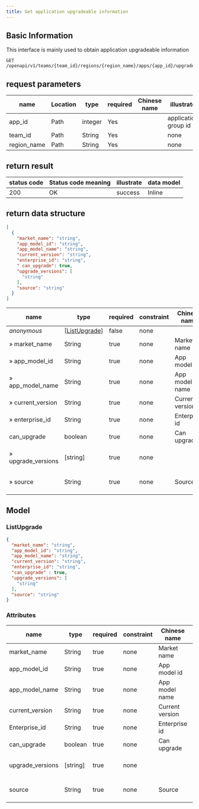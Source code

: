 ```yaml
---
title: Get application upgradeable information
---
```


## Basic Information

This interface is mainly used to obtain application upgradeable information

```shell title="请求路径"
GET /openapi/v1/teams/{team_id}/regions/{region_name}/apps/{app_id}/upgrade
```

## request parameters

| name                             | Location | type    | required | Chinese name | illustrate           |
| -------------------------------- | -------- | ------- | -------- | ------------ | -------------------- |
| app_id      | Path     | integer | Yes      |              | application group id |
| team_id     | Path     | String  | Yes      |              | none                 |
| region_name | Path     | String  | Yes      |              | none                 |

## return result

| status code | Status code meaning | illustrate | data model |
| ----------- | ------------------- | ---------- | ---------- |
| 200         | OK                  | success    | Inline     |

## return data structure

```json title="响应示例"
[
  {
    "market_name": "string",
    "app_model_id": "string",
    "app_model_name": "string",
    "current_version": "string",
    "enterprise_id": "string",
    " can_upgrade": true,
    "upgrade_versions": [
      "string"
    ],
    "source": "string"
  }
]
```

| name                                                       | type                                                                                    | required | constraint | Chinese name    | illustrate                   |
| ---------------------------------------------------------- | --------------------------------------------------------------------------------------- | -------- | ---------- | --------------- | ---------------------------- |
| _anonymous_                                                | [[ListUpgrade](#schemalistupgrade)] | false    | none       |                 | none                         |
| » market_name                         | String                                                                                  | true     | none       | Market name     | app store name               |
| » app_model_id   | String                                                                                  | true     | none       | App model id    | application model id         |
| » app_model_name | String                                                                                  | true     | none       | App model name  | Application model name       |
| » current_version                     | String                                                                                  | true     | none       | Current version | current version              |
| » enterprise_id                       | String                                                                                  | true     | none       | Enterprise id   | enterprise id                |
| can_upgrade                           | boolean                                                                                 | true     | none       | Can upgrade     | upgradeable                  |
| » upgrade_versions                    | [string]                            | true     | none       |                 | List of upgradeable versions |
| » source                                                   | String                                                                                  | true     | none       | Source          | Application Model Source     |

## Model

### ListUpgrade<a id="schemalistupgrade"></a>

```json
{
  "market_name": "string",
  "app_model_id": "string",
  "app_model_name": "string",
  "current_version": "string",
  "enterprise_id": "string",
  "can_upgrade" : true,
  "upgrade_versions": [
    "string"
  ],
  "source": "string"
}
```

### Attributes

| name                                                     | type                                                         | required | constraint | Chinese name    | illustrate                   |
| -------------------------------------------------------- | ------------------------------------------------------------ | -------- | ---------- | --------------- | ---------------------------- |
| market_name                         | String                                                       | true     | none       | Market name     | app store name               |
| app_model_id   | String                                                       | true     | none       | App model id    | application model id         |
| app_model_name | String                                                       | true     | none       | App model name  | Basic Information            |
| current_version                     | String                                                       | true     | none       | Current version | current version              |
| Enterprise_id                       | String                                                       | true     | none       | Enterprise id   | enterprise id                |
| can_upgrade                         | boolean                                                      | true     | none       | Can upgrade     | upgradeable                  |
| upgrade_versions                    | [string] | true     | none       |                 | List of upgradeable versions |
| source                                                   | String                                                       | true     | none       | Source          | Application Model Source     |
